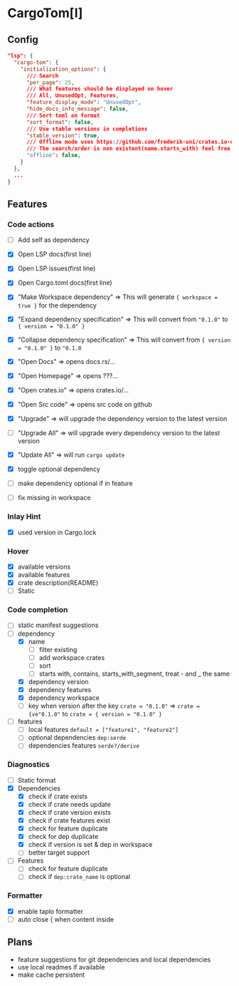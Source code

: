 # CargoTom[l]
## Config
```json
"lsp": {
  "cargo-tom": {
    "initialization_options": {
      /// Search
      "per_page": 25,
      /// What features should be displayed on hover
      /// All, UnusedOpt, Features,
      "feature_display_mode": "UnusedOpt",
      "hide_docs_info_message": false,
      /// Sort toml on format
      "sort_format": false,
      /// Use stable versions in completions
      "stable_version": true,
      /// Offline mode uses https://github.com/frederik-uni/crates.io-dump-minfied for search
      /// The search/order is non existent(name.starts_with) feel free to contribute
      "offline": false,
    }
  },
  ...
}
```
## Features
### Code actions
- [ ] Add self as dependency
- [x] Open LSP docs(first line)
- [x] Open LSP issues(first line)
- [x] Open Cargo.toml docs(first line)
- [x] "Make Workspace dependency" => This will generate `{ workspace = true }` for the dependency
- [x] "Expand dependency specification" => This will convert from `"0.1.0"` to `{ version = "0.1.0" }`
- [x] "Collapse dependency specification" => This will convert from `{ version = "0.1.0" }` to `"0.1.0`
- [x] "Open Docs" => opens docs.rs/...
- [x] "Open Homepage" => opens ???...
- [x] "Open crates.io" => opens crates.io/...
- [x] "Open Src code" => opens src code on github
- [x] "Upgrade" => will upgrade the dependency version to the latest version
- [ ] "Upgrade All" => will upgrade every dependency version to the latest version
- [x] "Update All" => will run `cargo update`
- [x] toggle optional dependency
- [ ] make dependency optional if in feature
- [ ] fix missing in workspace


### Inlay Hint
- [x] used version in Cargo.lock

### Hover
- [x] available versions
- [x] available features
- [x] crate description(README)
- [ ] Static

### Code completion
- [ ] static manifest suggestions
- [ ] dependency
  - [x] name
    - [ ] filter existing
    - [ ] add workspace crates
    - [ ] sort
    - [ ] starts with, contains, starts_with_segment, treat - and _ the same
  - [x] dependency version
  - [x] dependency features
  - [x] dependency workspace
  - [ ] key when version after the key `crate = "0.1.0"` => `crate = {ve"0.1.0"` to `crate = { version = "0.1.0" }`
- [ ] features
  - [ ] local features `default = ["feature1", "feature2"]`
  - [ ] optional dependencies `dep:serde`
  - [ ] dependencies features `serde?/derive`

### Diagnostics
- [ ] Static format
- [x] Dependencies
  - [x] check if crate exists
  - [x] check if crate needs update
  - [x] check if crate version exists
  - [x] check if crate features exist
  - [x] check for feature duplicate
  - [x] check for dep duplicate
  - [x] check if version is set & dep in workspace
  - [ ] better target support
- [ ] Features
  - [ ] check for feature duplicate
  - [ ] check if `dep:crate_name` is optional

### Formatter
- [x] enable taplo formatter
- [ ] auto close { when content inside

## Plans
- feature suggestions for git dependencies and local dependencies
- use local readmes if available
- make cache persistent
